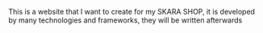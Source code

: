 This is a website that I want to create for my SKARA SHOP, it is developed by many technologies and frameworks, they will be written afterwards
